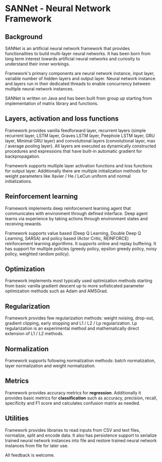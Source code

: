 # SANNet - Neural Network Framework

## Background
SANNet is an artificial neural network framework that provides functionalities to build multi-layer neural networks. It has been born from long term interest towards artificial neural networks and curiosity to understand their inner workings.

Framework's primary components are neural network instance, input layer, variable number of hidden layers and output layer. Neural network instance and layers run in their dedicated threads to enable concurrency between multiple neural network instances.

SANNet is written on Java and has been built from group up starting from implementation of matrix library and functions. 

## Layers, activation and loss functions
Framework provides vanilla feedforward layer, recurrent layers (simple recurrent layer, LSTM layer, Graves LSTM layer, Peephole LSTM layer, GRU layer, Minimal GRU layer) and convolutional layers (convolutional layer, max / average pooling layer). All layers are executed as dynamically constructed procedures and expressions that have built-in automatic gradient for backpropagation.

Framework supports multiple layer activation functions and loss functions for output layer. Additionally there are multiple initialization methods for weight parameters like Xavier / He / LeCun uniform and normal initializations.

## Reinforcement learning
Framework implements deep reinforcement learning agent that communicates with environment through defined interface. Deep agent learns via experience by taking actions through environment states and receiving rewards.

Framework supports value based (Deep Q Learning, Double Deep Q Learning, SARSA) and policy based (Actor Critic, REINFORCE) reinforcement learning algorithms. It supports online and replay buffering. It has support for multiple policies (greedy policy, epsilon greedy policy, noisy policy, weighted random policy).

## Optimization
Framework implements most typically used optimization methods starting from basic vanilla gradient descent up to more sofisticated parameter optimization methods such as Adam and AMSGrad.

## Regularization
Framework provides few regularization methods: weight noising, drop-out, gradient clipping, early stopping and L1 / L2 / Lp regularization. Lp regularization is an experimental method and mathematically direct extension of L1 / L2 methods.

## Normalization
Framework supports following normalization methods: batch normalization, layer normalization and weight normalization.

## Metrics
Framework provides accuracy metrics for **regression**. Additionally it provides basic metrics for **classification** such as accuracy, precision, recall, specificity and F1 score and calculates confusion matrix as needed.

## Utilities
Framework provides libraries to read inputs from CSV and text files, normalize, split and encode data. It also has persistence support to serialize trained neural network instances into file and restore trained neural network instances from file for later use.

All feedback is welcome.
